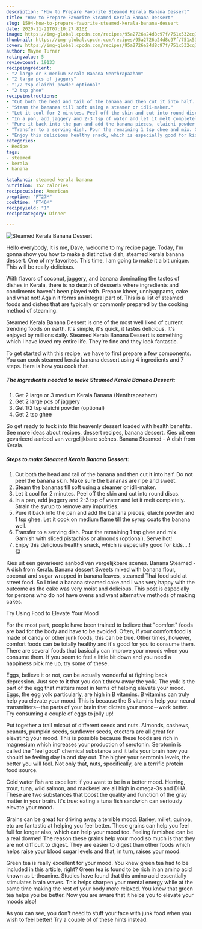 ```yaml
---
description: "How to Prepare Favorite Steamed Kerala Banana Dessert"
title: "How to Prepare Favorite Steamed Kerala Banana Dessert"
slug: 1594-how-to-prepare-favorite-steamed-kerala-banana-dessert
date: 2020-11-21T07:10:27.816Z
image: https://img-global.cpcdn.com/recipes/95a2726a24d8c97f/751x532cq70/steamed-kerala-banana-dessert-recipe-main-photo.jpg
thumbnail: https://img-global.cpcdn.com/recipes/95a2726a24d8c97f/751x532cq70/steamed-kerala-banana-dessert-recipe-main-photo.jpg
cover: https://img-global.cpcdn.com/recipes/95a2726a24d8c97f/751x532cq70/steamed-kerala-banana-dessert-recipe-main-photo.jpg
author: Mayme Turner
ratingvalue: 5
reviewcount: 19133
recipeingredient:
- "2 large or 3 medium Kerala Banana Nenthrapazham"
- "2 large pcs of jaggery"
- "1/2 tsp elaichi powder optional"
- "2 tsp ghee"
recipeinstructions:
- "Cut both the head and tail of the banana and then cut it into half. Do not peel the banana skin. Make sure the bananas are ripe and sweet."
- "Steam the bananas till soft using a steamer or idli-maker."
- "Let it cool for 2 minutes. Peel off the skin and cut into round discs."
- "In a pan, add jaggery and 2-3 tsp of water and let it melt completely. Strain the syrup to remove any impurities."
- "Pure it back into the pan and add the banana pieces, elaichi powder and 1 tsp ghee. Let it cook on medium flame till the syrup coats the banana well."
- "Transfer to a serving dish. Pour the remaining 1 tsp ghee and mix. Garnish with sliced pistachios or almonds (optional). Serve hot!"
- "Enjoy this delicious healthy snack, which is especially good for kids....!😋"
categories:
- Recipe
tags:
- steamed
- kerala
- banana

katakunci: steamed kerala banana 
nutrition: 152 calories
recipecuisine: American
preptime: "PT27M"
cooktime: "PT46M"
recipeyield: "1"
recipecategory: Dinner

---
```



![Steamed Kerala Banana Dessert](https://img-global.cpcdn.com/recipes/95a2726a24d8c97f/751x532cq70/steamed-kerala-banana-dessert-recipe-main-photo.jpg)

Hello everybody, it is me, Dave, welcome to my recipe page. Today, I'm gonna show you how to make a distinctive dish, steamed kerala banana dessert. One of my favorites. This time, I am going to make it a bit unique. This will be really delicious.

With flavors of coconut, jaggery, and banana dominating the tastes of dishes in Kerala, there is no dearth of desserts where ingredients and condiments haven&#39;t been played with. Prepare kheer, unniyappams, cake and what not! Again it forms an integral part of. This is a list of steamed foods and dishes that are typically or commonly prepared by the cooking method of steaming.

Steamed Kerala Banana Dessert is one of the most well liked of current trending foods on earth. It's simple, it's quick, it tastes delicious. It's enjoyed by millions daily. Steamed Kerala Banana Dessert is something which I have loved my entire life. They're fine and they look fantastic.


To get started with this recipe, we have to first prepare a few components. You can cook steamed kerala banana dessert using 4 ingredients and 7 steps. Here is how you cook that.

<!--inarticleads1-->

##### The ingredients needed to make Steamed Kerala Banana Dessert:

1. Get 2 large or 3 medium Kerala Banana (Nenthrapazham)
1. Get 2 large pcs of jaggery
1. Get 1/2 tsp elaichi powder (optional)
1. Get 2 tsp ghee


So get ready to tuck into this heavenly dessert loaded with health benefits. See more ideas about recipes, dessert recipes, banana dessert. Kies uit een gevarieerd aanbod van vergelijkbare scènes. Banana Steamed - A dish from Kerala. 

<!--inarticleads2-->

##### Steps to make Steamed Kerala Banana Dessert:

1. Cut both the head and tail of the banana and then cut it into half. Do not peel the banana skin. Make sure the bananas are ripe and sweet.
1. Steam the bananas till soft using a steamer or idli-maker.
1. Let it cool for 2 minutes. Peel off the skin and cut into round discs.
1. In a pan, add jaggery and 2-3 tsp of water and let it melt completely. Strain the syrup to remove any impurities.
1. Pure it back into the pan and add the banana pieces, elaichi powder and 1 tsp ghee. Let it cook on medium flame till the syrup coats the banana well.
1. Transfer to a serving dish. Pour the remaining 1 tsp ghee and mix. Garnish with sliced pistachios or almonds (optional). Serve hot!
1. Enjoy this delicious healthy snack, which is especially good for kids....!😋


Kies uit een gevarieerd aanbod van vergelijkbare scènes. Banana Steamed - A dish from Kerala. Banana dessert Sweets mixed with banana flour, coconut and sugar wrapped in banana leaves, steamed Thai food sold at street food. So I tried a banana steamed cake and I was very happy with the outcome as the cake was very moist and delicious. This post is especially for persons who do not have ovens and want alternative methods of making cakes. 

Try Using Food to Elevate Your Mood


For the most part, people have been trained to believe that "comfort" foods are bad for the body and have to be avoided. Often, if your comfort food is made of candy or other junk foods, this can be true. Other times, however, comfort foods can be totally healthy and it's good for you to consume them. There are several foods that basically can improve your moods when you consume them. If you seem to feel a little bit down and you need a happiness pick me up, try some of these.

Eggs, believe it or not, can be actually wonderful at fighting back depression. Just see to it that you don't throw away the yolk. The yolk is the part of the egg that matters most in terms of helping elevate your mood. Eggs, the egg yolk particularly, are high in B vitamins. B vitamins can truly help you elevate your mood. This is because the B vitamins help your neural transmitters--the parts of your brain that dictate your mood--work better. Try consuming a couple of eggs to jolly up!

Put together a trail mixout of different seeds and nuts. Almonds, cashews, peanuts, pumpkin seeds, sunflower seeds, etcetera are all great for elevating your mood. This is possible because these foods are rich in magnesium which increases your production of serotonin. Serotonin is called the "feel good" chemical substance and it tells your brain how you should be feeling day in and day out. The higher your serotonin levels, the better you will feel. Not only that, nuts, specifically, are a terrific protein food source.

Cold water fish are excellent if you want to be in a better mood. Herring, trout, tuna, wild salmon, and mackerel are all high in omega-3s and DHA. These are two substances that boost the quality and function of the gray matter in your brain. It's true: eating a tuna fish sandwich can seriously elevate your mood. 

Grains can be great for driving away a terrible mood. Barley, millet, quinoa, etc are fantastic at helping you feel better. These grains can help you feel full for longer also, which can help your mood too. Feeling famished can be a real downer! The reason these grains help your mood so much is that they are not difficult to digest. They are easier to digest than other foods which helps raise your blood sugar levels and that, in turn, raises your mood.

Green tea is really excellent for your mood. You knew green tea had to be included in this article, right? Green tea is found to be rich in an amino acid known as L-theanine. Studies have found that this amino acid essentially stimulates brain waves. This helps sharpen your mental energy while at the same time making the rest of your body more relaxed. You knew that green tea helps you be better. Now you are aware that it helps you to elevate your moods also!

As you can see, you don't need to stuff your face with junk food when you wish to feel better! Try  a  couple of  of  these  hints  instead.

